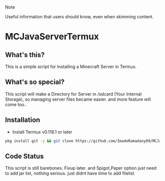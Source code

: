 > [!NOTE]
> Useful information that users should know, even when skimming content.

# MCJavaServerTermux
## What's this?
 This is a simple script for Installing a Minecraft Server in Termux. 
## What's so special?
 This script will make a Directory for Server in /sdcard (Your Internal Storage), so
 managing server files became easier. and more feature will come too..
## Installation
 - Install Termux v0.118.1 or later
 ```bash
 pkg install git -y && git clone https://github.com/ImadeRamadany09/MCJavaServerTermux.git && chmod +x MCJavaServerTermux.git && cd MCJavaServerTermux && ./setup.sh
```
## Code Status
 This script is still barebones. Fixup later. and Spigot,Paper option just need to add jar list, nothing serious. just didnt have time to add filelist
